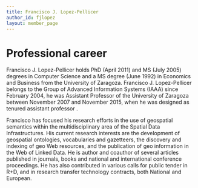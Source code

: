 ```yaml
---
title: Francisco J. Lopez-Pellicer
author_id: fjlopez
layout: member_page
---
```


# Professional career
Francisco J. Lopez-Pellicer holds PhD (April 2011) and MS (July 2005) degrees in Computer Science and a MS degree (June 1992) in Economics and Business from the University of Zaragoza. Francisco J. Lopez-Pellicer belongs to the Group of Advanced Information Systems (IAAA) since February 2004, he was Assistant Professor of the University of Zaragoza between November 2007 and November 2015, when he was designed as tenured assistant professor .

Francisco has focused his research efforts in the use of geospatial semantics within the multidisciplinary area of the Spatial Data Infrastructures. His current research interests are the development of geospatial ontologies, vocabularies and gazetteers, the discovery and indexing of geo Web resources, and the publication of geo information in the Web of Linked Data. He is author and coauthor of several articles published in journals, books and national and international conference proceedings. He has also contributed in various calls for public tender in R+D, and in research transfer technology contracts, both National and European. 